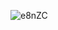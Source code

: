 ![e8nZC](https://user-images.githubusercontent.com/65980405/141414501-65990e5a-db1a-42a7-ace1-253ab4c7e991.gif)
